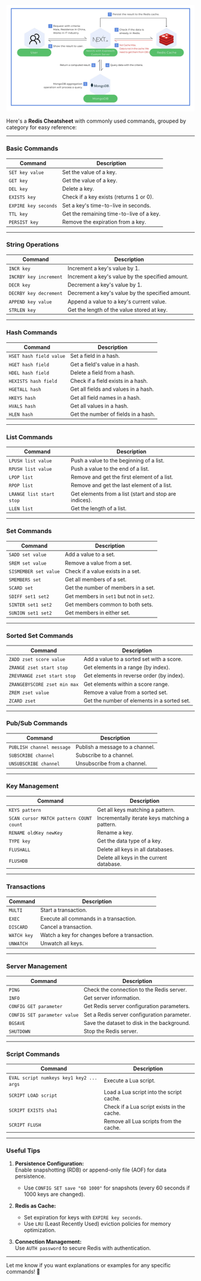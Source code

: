 ![alt text](image.png)

Here's a **Redis Cheatsheet** with commonly used commands, grouped by category for easy reference:

---

### **Basic Commands**
| Command                       | Description                                    |
|-------------------------------|------------------------------------------------|
| `SET key value`               | Set the value of a key.                        |
| `GET key`                     | Get the value of a key.                        |
| `DEL key`                     | Delete a key.                                  |
| `EXISTS key`                  | Check if a key exists (returns 1 or 0).        |
| `EXPIRE key seconds`          | Set a key's time-to-live in seconds.           |
| `TTL key`                     | Get the remaining time-to-live of a key.       |
| `PERSIST key`                 | Remove the expiration from a key.              |

---

### **String Operations**
| Command                       | Description                                    |
|-------------------------------|------------------------------------------------|
| `INCR key`                    | Increment a key's value by 1.                  |
| `INCRBY key increment`        | Increment a key's value by the specified amount.|
| `DECR key`                    | Decrement a key's value by 1.                  |
| `DECRBY key decrement`        | Decrement a key's value by the specified amount.|
| `APPEND key value`            | Append a value to a key's current value.       |
| `STRLEN key`                  | Get the length of the value stored at key.     |

---

### **Hash Commands**
| Command                       | Description                                    |
|-------------------------------|------------------------------------------------|
| `HSET hash field value`       | Set a field in a hash.                         |
| `HGET hash field`             | Get a field's value in a hash.                 |
| `HDEL hash field`             | Delete a field from a hash.                    |
| `HEXISTS hash field`          | Check if a field exists in a hash.             |
| `HGETALL hash`                | Get all fields and values in a hash.           |
| `HKEYS hash`                  | Get all field names in a hash.                 |
| `HVALS hash`                  | Get all values in a hash.                      |
| `HLEN hash`                   | Get the number of fields in a hash.            |

---

### **List Commands**
| Command                       | Description                                    |
|-------------------------------|------------------------------------------------|
| `LPUSH list value`            | Push a value to the beginning of a list.       |
| `RPUSH list value`            | Push a value to the end of a list.             |
| `LPOP list`                   | Remove and get the first element of a list.    |
| `RPOP list`                   | Remove and get the last element of a list.     |
| `LRANGE list start stop`      | Get elements from a list (start and stop are indices). |
| `LLEN list`                   | Get the length of a list.                      |

---

### **Set Commands**
| Command                       | Description                                    |
|-------------------------------|------------------------------------------------|
| `SADD set value`              | Add a value to a set.                          |
| `SREM set value`              | Remove a value from a set.                     |
| `SISMEMBER set value`         | Check if a value exists in a set.              |
| `SMEMBERS set`                | Get all members of a set.                      |
| `SCARD set`                   | Get the number of members in a set.            |
| `SDIFF set1 set2`             | Get members in `set1` but not in `set2`.       |
| `SINTER set1 set2`            | Get members common to both sets.               |
| `SUNION set1 set2`            | Get members in either set.                     |

---

### **Sorted Set Commands**
| Command                       | Description                                    |
|-------------------------------|------------------------------------------------|
| `ZADD zset score value`       | Add a value to a sorted set with a score.      |
| `ZRANGE zset start stop`      | Get elements in a range (by index).            |
| `ZREVRANGE zset start stop`   | Get elements in reverse order (by index).      |
| `ZRANGEBYSCORE zset min max`  | Get elements within a score range.             |
| `ZREM zset value`             | Remove a value from a sorted set.              |
| `ZCARD zset`                  | Get the number of elements in a sorted set.    |

---

### **Pub/Sub Commands**
| Command                       | Description                                    |
|-------------------------------|------------------------------------------------|
| `PUBLISH channel message`     | Publish a message to a channel.                |
| `SUBSCRIBE channel`           | Subscribe to a channel.                        |
| `UNSUBSCRIBE channel`         | Unsubscribe from a channel.                    |

---

### **Key Management**
| Command                       | Description                                    |
|-------------------------------|------------------------------------------------|
| `KEYS pattern`                | Get all keys matching a pattern.               |
| `SCAN cursor MATCH pattern COUNT count` | Incrementally iterate keys matching a pattern. |
| `RENAME oldKey newKey`        | Rename a key.                                  |
| `TYPE key`                    | Get the data type of a key.                    |
| `FLUSHALL`                    | Delete all keys in all databases.              |
| `FLUSHDB`                     | Delete all keys in the current database.       |

---

### **Transactions**
| Command                       | Description                                    |
|-------------------------------|------------------------------------------------|
| `MULTI`                       | Start a transaction.                           |
| `EXEC`                        | Execute all commands in a transaction.         |
| `DISCARD`                     | Cancel a transaction.                          |
| `WATCH key`                   | Watch a key for changes before a transaction.  |
| `UNWATCH`                     | Unwatch all keys.                              |

---

### **Server Management**
| Command                       | Description                                    |
|-------------------------------|------------------------------------------------|
| `PING`                        | Check the connection to the Redis server.      |
| `INFO`                        | Get server information.                        |
| `CONFIG GET parameter`        | Get Redis server configuration parameters.     |
| `CONFIG SET parameter value`  | Set a Redis server configuration parameter.    |
| `BGSAVE`                      | Save the dataset to disk in the background.    |
| `SHUTDOWN`                    | Stop the Redis server.                         |

---

### **Script Commands**
| Command                       | Description                                    |
|-------------------------------|------------------------------------------------|
| `EVAL script numkeys key1 key2 ... args` | Execute a Lua script.               |
| `SCRIPT LOAD script`          | Load a Lua script into the script cache.       |
| `SCRIPT EXISTS sha1`          | Check if a Lua script exists in the cache.     |
| `SCRIPT FLUSH`                | Remove all Lua scripts from the cache.         |

---

### **Useful Tips**
1. **Persistence Configuration:**  
   Enable snapshotting (RDB) or append-only file (AOF) for data persistence.
   - Use `CONFIG SET save "60 1000"` for snapshots (every 60 seconds if 1000 keys are changed).

2. **Redis as Cache:**  
   - Set expiration for keys with `EXPIRE key seconds`.
   - Use `LRU` (Least Recently Used) eviction policies for memory optimization.

3. **Connection Management:**  
   Use `AUTH password` to secure Redis with authentication.

---

Let me know if you want explanations or examples for any specific commands! 🚀